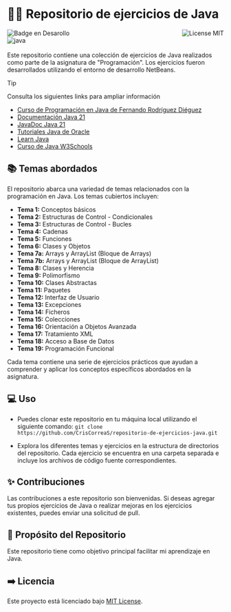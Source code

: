 # 👩‍💻 Repositorio de ejercicios de Java
![Badge en Desarollo](https://img.shields.io/badge/STATUS-EN%20DESAROLLO-green)
<img align="right" alt="License MIT" src="https://img.shields.io/badge/LICENSE-MIT-green" /> <br/>
<img alt="java" src="https://img.shields.io/badge/-Java-EC2023?style=flat-square&logo=openjdk&logoColor=white" />
<br/>
<br/>
Este repositorio contiene una colección de ejercicios de Java realizados como parte de la asignatura de "Programación". Los ejercicios fueron desarrollados utilizando el entorno de desarrollo NetBeans.

> [!TIP]
> Consulta los siguientes links para ampliar información
> - [Curso de Programación en Java de Fernando Rodríguez Diéguez](https://wirtzjava.blogspot.com/)
> - [Documentación Java 21](https://docs.oracle.com/en/java/javase/21/)
> - [JavaDoc Java 21](https://docs.oracle.com/en/java/javase/21/)
> - [Tutoriales Java de Oracle](https://www.oracle.com/java/technologies/jdtt-jsp.html)
> - [Learn Java](https://dev.java/learn/)
> - [Curso de Java W3Schools](https://www.w3schools.com/java/default.asp)

## 📚 Temas abordados
El repositorio abarca una variedad de temas relacionados con la programación en Java. Los temas cubiertos incluyen:

- **Tema 1:** Conceptos básicos
- **Tema 2:** Estructuras de Control - Condicionales
- **Tema 3:** Estructuras de Control - Bucles
- **Tema 4:** Cadenas
- **Tema 5:** Funciones
- **Tema 6:** Clases y Objetos
- **Tema 7a:** Arrays y ArrayList (Bloque de Arrays)
- **Tema 7b:** Arrays y ArrayList (Bloque de ArrayList)
- **Tema 8:** Clases y Herencia
- **Tema 9:** Polimorfismo
- **Tema 10:** Clases Abstractas
- **Tema 11:** Paquetes
- **Tema 12:** Interfaz de Usuario
- **Tema 13:** Excepciones
- **Tema 14:** Ficheros
- **Tema 15:** Colecciones
- **Tema 16:** Orientación a Objetos Avanzada
- **Tema 17:** Tratamiento XML
- **Tema 18:** Acceso a Base de Datos
- **Tema 19:** Programación Funcional

Cada tema contiene una serie de ejercicios prácticos que ayudan a comprender y aplicar los conceptos específicos abordados en la asignatura.

## 💻 Uso
- Puedes clonar este repositorio en tu máquina local utilizando el siguiente comando:
`git clone https://github.com/CrisCorreaS/repositorio-de-ejercicios-java.git`

- Explora los diferentes temas y ejercicios en la estructura de directorios del repositorio. Cada ejercicio se encuentra en una carpeta separada e incluye los archivos de código fuente correspondientes.

## ✨ Contribuciones
Las contribuciones a este repositorio son bienvenidas. Si deseas agregar tus propios ejercicios de Java o realizar mejoras en los ejercicios existentes, puedes enviar una solicitud de pull.

## 🎯 Propósito del Repositorio

Este repositorio tiene como objetivo principal facilitar mi aprendizaje en Java. 

## ➡️ Licencia
Este proyecto está licenciado bajo [MIT License](https://opensource.org/license/mit/).
